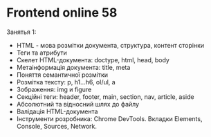 # Frontend online 58

Занятья 1:

- HTML - мова розмітки документа, структура, контент сторінки
- Теги та атрибути
- Cкелет HTML-документа: doctype, html, head, body
- Метаінформація документа: title, meta
- Поняття семантичної розмітки
- Розмітка тексту: p, h1...h6, ol/ul, a
- Зображення: img и figure
- Секційні теги: header, footer, main, section, nav, article, aside
- Абсолютний та відносний шлях до файлу
- Валідація HTML-документа
- Інструменти розробника: Chrome DevTools. Вкладки Elements, Console, Sources, Network.
